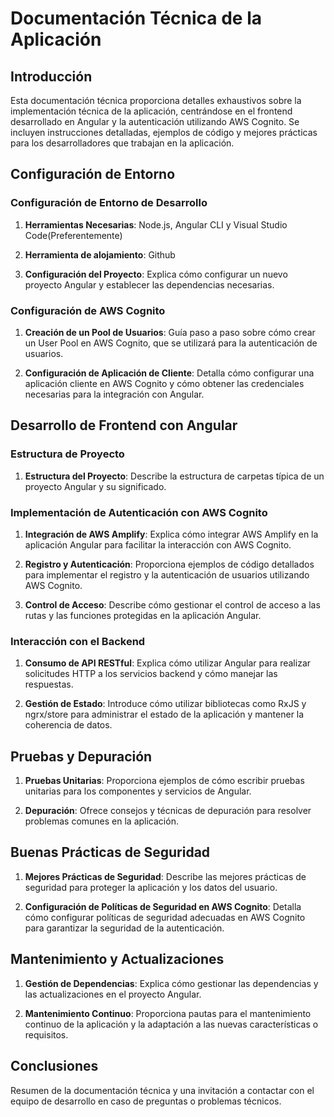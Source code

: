 # Documentación Técnica de la Aplicación

## Introducción

Esta documentación técnica proporciona detalles exhaustivos sobre la implementación técnica de la aplicación, centrándose en el frontend desarrollado en Angular y la autenticación utilizando AWS Cognito. Se incluyen instrucciones detalladas, ejemplos de código y mejores prácticas para los desarrolladores que trabajan en la aplicación.

## Configuración de Entorno

### Configuración de Entorno de Desarrollo

1. **Herramientas Necesarias**: Node.js, Angular CLI y Visual Studio Code(Preferentemente)
   
2. **Herramienta de alojamiento**: Github

3. **Configuración del Proyecto**: Explica cómo configurar un nuevo proyecto Angular y establecer las dependencias necesarias.

### Configuración de AWS Cognito

1. **Creación de un Pool de Usuarios**: Guía paso a paso sobre cómo crear un User Pool en AWS Cognito, que se utilizará para la autenticación de usuarios.

2. **Configuración de Aplicación de Cliente**: Detalla cómo configurar una aplicación cliente en AWS Cognito y cómo obtener las credenciales necesarias para la integración con Angular.

## Desarrollo de Frontend con Angular

### Estructura de Proyecto

1. **Estructura del Proyecto**: Describe la estructura de carpetas típica de un proyecto Angular y su significado.

### Implementación de Autenticación con AWS Cognito

1. **Integración de AWS Amplify**: Explica cómo integrar AWS Amplify en la aplicación Angular para facilitar la interacción con AWS Cognito.

2. **Registro y Autenticación**: Proporciona ejemplos de código detallados para implementar el registro y la autenticación de usuarios utilizando AWS Cognito.

3. **Control de Acceso**: Describe cómo gestionar el control de acceso a las rutas y las funciones protegidas en la aplicación Angular.

### Interacción con el Backend

1. **Consumo de API RESTful**: Explica cómo utilizar Angular para realizar solicitudes HTTP a los servicios backend y cómo manejar las respuestas.

2. **Gestión de Estado**: Introduce cómo utilizar bibliotecas como RxJS y ngrx/store para administrar el estado de la aplicación y mantener la coherencia de datos.

## Pruebas y Depuración

1. **Pruebas Unitarias**: Proporciona ejemplos de cómo escribir pruebas unitarias para los componentes y servicios de Angular.

2. **Depuración**: Ofrece consejos y técnicas de depuración para resolver problemas comunes en la aplicación.

## Buenas Prácticas de Seguridad

1. **Mejores Prácticas de Seguridad**: Describe las mejores prácticas de seguridad para proteger la aplicación y los datos del usuario.

2. **Configuración de Políticas de Seguridad en AWS Cognito**: Detalla cómo configurar políticas de seguridad adecuadas en AWS Cognito para garantizar la seguridad de la autenticación.

## Mantenimiento y Actualizaciones

1. **Gestión de Dependencias**: Explica cómo gestionar las dependencias y las actualizaciones en el proyecto Angular.

2. **Mantenimiento Continuo**: Proporciona pautas para el mantenimiento continuo de la aplicación y la adaptación a las nuevas características o requisitos.

## Conclusiones

Resumen de la documentación técnica y una invitación a contactar con el equipo de desarrollo en caso de preguntas o problemas técnicos.
